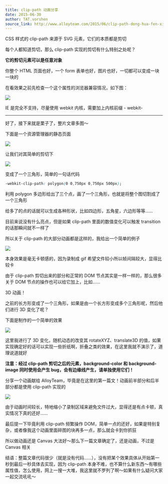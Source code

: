 ```yaml
---
title: clip-path 动画分享
date: 2015-06-30
author: TAT.vorshen
source_link: http://www.alloyteam.com/2015/06/clip-path-dong-hua-fen-xiang/
---
```


<!-- {% raw %} - for jekyll -->

CSS 样式的 clip-path 来源于 SVG<clipPath> 元素，它们的本质都是剪切

每个人都知道剪切，那么 clip-path 实现的剪切有什么特别之处呢？

**它的剪切元素可以是任意对象**

你整个 HTML 页面也好，一个 form 表单也好，图片也好，一切都可以变成一块一块的

在看效果之前先检查一个这个属性的浏览器兼容情况，如下图：

![](http://www.alloyteam.com/wp-content/uploads/2015/06/310.png)

IE 是完全不支持，尽量使用 webkit 内核，需要加上内核前缀 - webkit-

* * *

好了，接下来就是栗子了，整片文章多图～

下面是一个资源管理器的静态页面

[![](http://www.alloyteam.com/wp-content/uploads/2015/06/110.png)](http://www.alloyteam.com/wp-content/uploads/2015/06/110.png)

让我们对其简单的剪切下

![](http://www.alloyteam.com/wp-content/uploads/2015/06/210.png)

变成了一个三角形，简单的一句话代码

```css
-webkit-clip-path: polygon(0 0,750px 0,750px 500px);
```

利用 polygon 多边形给出了三个点，画了一个三角形，也就是将整个图切割成了一个三角形

给多了的点的话就可以生成各种形状，比如四边形，五角星，六边形等等……

目前来说没有什么亮点，但是如果 clip-path 里面的数值变化可以触发 transition 的话那瞬间就不一样了

所以关于 clip-path 的大部分动画都是这样的，我给出一个简单的例子

![](http://www.alloyteam.com/wp-content/uploads/2015/06/a.gif)

本身效果是毫无卡顿感的，因为录制成 gif 希望文件较小所以帧间隔较大，显得比较卡

由于 clip-path 剪切出来的部分和正常的 DOM 节点其实是一样一样的，那么很多关于 DOM 节点的操作也可以给它加上，比如……

3D 动画！

之前的长方形变成了一个三角形，如果是由一个长方形变成多个三角形呢，然后他们进行 3D 变化了呢？

下面是制作的一个简单的效果

![](http://www.alloyteam.com/wp-content/uploads/2015/06/3.gif)

这里我进行了 3D 变化，随机动态的改变其 rotateXYZ、translate3D 的值，如果实现确定好的话可以实现一些折纸啊，折叠之类的效果，在这里我就不演示了，道理说道就好

**注意：经过 clip-path 剪切之后的元素，background-color 和 background-image 同时使用会产生 bug，会有边缘线产生，请单独使用它们！**

分享一个动画献给 AlloyTeam，毕竟是在这里的第一篇文！动画前半部分和后半部分都是使用 clip-path 实现的

![](http://www.alloyteam.com/wp-content/uploads/2015/06/2.gif)

由于动画时间较长，特地缩小了录制区域来避免文件过大，显得还是有点卡顿，真实情况下真的还好……

最后提一下毕竟利用 clip-path 频繁操作 DOM，简单一点的还好，如果是特别复杂，或者像我这个动画里面碎图的块再多一点，那么就会卡到你抓狂

所以做动画还是 Canvas 大法好～那么下一篇文章确定了，还是动画，不过是 Canvas 相关

结语：整篇文章代码很少（就是没有代码……），没有把某个效果具体从开始第一秒到最后一秒具体去实现，因为 clip-path 本身不难，也不算什么新东西～有哪些属性值，怎么使用，网上一搜一大堆，我这里就不罗列了啊～如果有什么疑问大家一起交流吼吼～


<!-- {% endraw %} - for jekyll -->